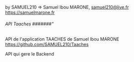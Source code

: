 by SAMUEL210 => Samuel Ibou MARONE, samuel210@live.fr https://samuelmarone.fr

###### API Taaches #######"

API de l'application TAACHES de Samuel Ibou MARONE https://github.com/SAMUEL210/Taaches

API qui gere le Backend
